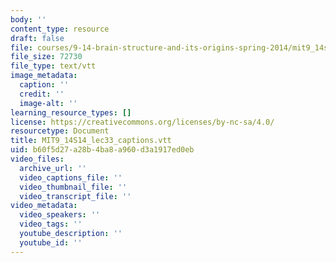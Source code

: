 ```yaml
---
body: ''
content_type: resource
draft: false
file: courses/9-14-brain-structure-and-its-origins-spring-2014/mit9_14s14_lec33_captions.vtt
file_size: 72730
file_type: text/vtt
image_metadata:
  caption: ''
  credit: ''
  image-alt: ''
learning_resource_types: []
license: https://creativecommons.org/licenses/by-nc-sa/4.0/
resourcetype: Document
title: MIT9_14S14_lec33_captions.vtt
uid: b60f5d27-a28b-4ba8-a960-d3a1917ed0eb
video_files:
  archive_url: ''
  video_captions_file: ''
  video_thumbnail_file: ''
  video_transcript_file: ''
video_metadata:
  video_speakers: ''
  video_tags: ''
  youtube_description: ''
  youtube_id: ''
---
```

